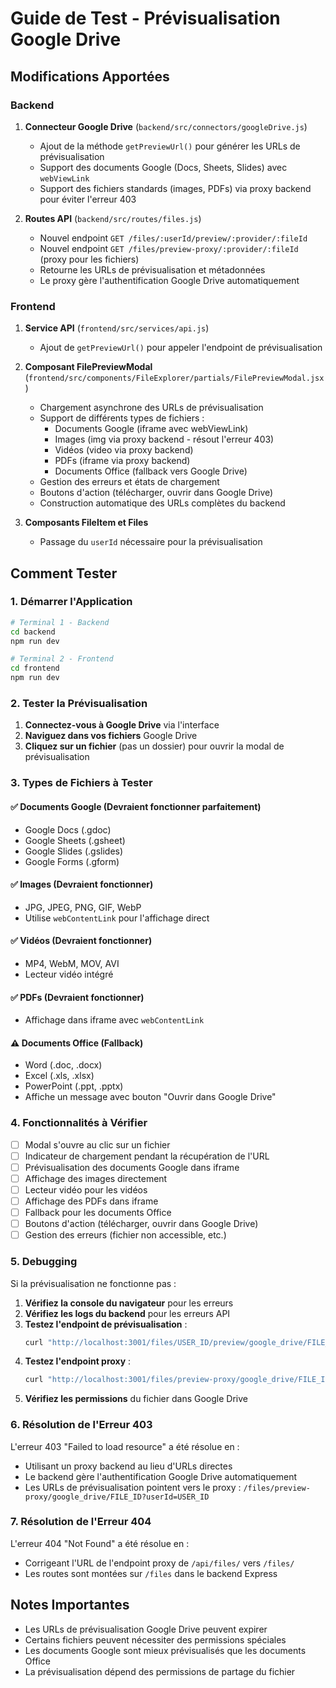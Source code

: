 # Guide de Test - Prévisualisation Google Drive

## Modifications Apportées

### Backend
1. **Connecteur Google Drive** (`backend/src/connectors/googleDrive.js`)
   - Ajout de la méthode `getPreviewUrl()` pour générer les URLs de prévisualisation
   - Support des documents Google (Docs, Sheets, Slides) avec `webViewLink`
   - Support des fichiers standards (images, PDFs) via proxy backend pour éviter l'erreur 403

2. **Routes API** (`backend/src/routes/files.js`)
   - Nouvel endpoint `GET /files/:userId/preview/:provider/:fileId`
   - Nouvel endpoint `GET /files/preview-proxy/:provider/:fileId` (proxy pour les fichiers)
   - Retourne les URLs de prévisualisation et métadonnées
   - Le proxy gère l'authentification Google Drive automatiquement

### Frontend
1. **Service API** (`frontend/src/services/api.js`)
   - Ajout de `getPreviewUrl()` pour appeler l'endpoint de prévisualisation

2. **Composant FilePreviewModal** (`frontend/src/components/FileExplorer/partials/FilePreviewModal.jsx`)
   - Chargement asynchrone des URLs de prévisualisation
   - Support de différents types de fichiers :
     - Documents Google (iframe avec webViewLink)
     - Images (img via proxy backend - résout l'erreur 403)
     - Vidéos (video via proxy backend)
     - PDFs (iframe via proxy backend)
     - Documents Office (fallback vers Google Drive)
   - Gestion des erreurs et états de chargement
   - Boutons d'action (télécharger, ouvrir dans Google Drive)
   - Construction automatique des URLs complètes du backend

3. **Composants FileItem et Files**
   - Passage du `userId` nécessaire pour la prévisualisation

## Comment Tester

### 1. Démarrer l'Application

```bash
# Terminal 1 - Backend
cd backend
npm run dev

# Terminal 2 - Frontend
cd frontend
npm run dev
```

### 2. Tester la Prévisualisation

1. **Connectez-vous à Google Drive** via l'interface
2. **Naviguez dans vos fichiers** Google Drive
3. **Cliquez sur un fichier** (pas un dossier) pour ouvrir la modal de prévisualisation

### 3. Types de Fichiers à Tester

#### ✅ Documents Google (Devraient fonctionner parfaitement)
- Google Docs (.gdoc)
- Google Sheets (.gsheet)
- Google Slides (.gslides)
- Google Forms (.gform)

#### ✅ Images (Devraient fonctionner)
- JPG, JPEG, PNG, GIF, WebP
- Utilise `webContentLink` pour l'affichage direct

#### ✅ Vidéos (Devraient fonctionner)
- MP4, WebM, MOV, AVI
- Lecteur vidéo intégré

#### ✅ PDFs (Devraient fonctionner)
- Affichage dans iframe avec `webContentLink`

#### ⚠️ Documents Office (Fallback)
- Word (.doc, .docx)
- Excel (.xls, .xlsx)
- PowerPoint (.ppt, .pptx)
- Affiche un message avec bouton "Ouvrir dans Google Drive"

### 4. Fonctionnalités à Vérifier

- [ ] Modal s'ouvre au clic sur un fichier
- [ ] Indicateur de chargement pendant la récupération de l'URL
- [ ] Prévisualisation des documents Google dans iframe
- [ ] Affichage des images directement
- [ ] Lecteur vidéo pour les vidéos
- [ ] Affichage des PDFs dans iframe
- [ ] Fallback pour les documents Office
- [ ] Boutons d'action (télécharger, ouvrir dans Google Drive)
- [ ] Gestion des erreurs (fichier non accessible, etc.)

### 5. Debugging

Si la prévisualisation ne fonctionne pas :

1. **Vérifiez la console du navigateur** pour les erreurs
2. **Vérifiez les logs du backend** pour les erreurs API
3. **Testez l'endpoint de prévisualisation** :
   ```bash
   curl "http://localhost:3001/files/USER_ID/preview/google_drive/FILE_ID"
   ```
4. **Testez l'endpoint proxy** :
   ```bash
   curl "http://localhost:3001/files/preview-proxy/google_drive/FILE_ID?userId=USER_ID"
   ```
5. **Vérifiez les permissions** du fichier dans Google Drive

### 6. Résolution de l'Erreur 403

L'erreur 403 "Failed to load resource" a été résolue en :
- Utilisant un proxy backend au lieu d'URLs directes
- Le backend gère l'authentification Google Drive automatiquement
- Les URLs de prévisualisation pointent vers le proxy : `/files/preview-proxy/google_drive/FILE_ID?userId=USER_ID`

### 7. Résolution de l'Erreur 404

L'erreur 404 "Not Found" a été résolue en :
- Corrigeant l'URL de l'endpoint proxy de `/api/files/` vers `/files/`
- Les routes sont montées sur `/files` dans le backend Express

## Notes Importantes

- Les URLs de prévisualisation Google Drive peuvent expirer
- Certains fichiers peuvent nécessiter des permissions spéciales
- Les documents Google sont mieux prévisualisés que les documents Office
- La prévisualisation dépend des permissions de partage du fichier
